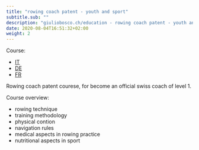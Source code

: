 ```yaml
---
title: "rowing coach patent - youth and sport"
subtitle.sub: ""
description: "giuliobosco.ch/education - rowing coach patent - youth and sport, Official Swiss Coach Patent for Rowing speciality, 6 days course, technique, training methodology, navigation rules, medical aspects in rowing practice, physical condition and nutritional aspects in sport"
date: 2020-08-04T16:51:32+02:00
weight: 2
---
```


Course:
- [IT](https://www.jugendundsport.ch/it/sportarten/rudern-uebersicht.html)
- [DE](https://www.jugendundsport.ch/de/sportarten/rudern-uebersicht.html)
- [FR](https://www.jugendundsport.ch/fr/sportarten/rudern-uebersicht.html)

Rowing coach patent courese, for become an official swiss coach of level 1.

Course overview:

- rowing technique
- training methodology
- physical contion
- navigation rules
- medical aspects in rowing practice
- nutritional aspects in sport

